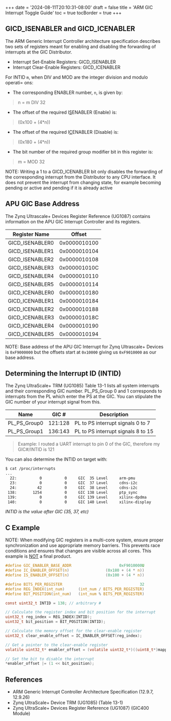 +++
date = '2024-08-11T20:10:31-08:00'
draft = false
title = 'ARM GIC Interrupt Toggle Guide'
toc = true
tocBorder = true
+++
## GICD_ISENABLER and GICD_ICENABLER
The ARM Generic Interrupt Controller architecture specification describes two
sets of registers meant for enabling and disabling the forwarding
of interrupts at the GIC Distributor.
- Interrupt Set-Enable Registers: GICD_ISENABLER<n>
- Interrupt Clear-Enable Registers: GICD_ICENABLER<n>

For INTID `m`, when DIV and MOD are the integer division and modulo operati=
ons:
- The corresponding ENABLER<n> number, `n`, is given by:
> n = m DIV 32
- The offset of the required I<u>S</u>ENABLER<n> (Enable) is:
> (0x100 + (4*n))
- The offset of the required I<u>C</u>ENABLER<n> (Disable) is:
> (0x180 + (4*n))
- The bit number of the required group modifier bit in this register is:
> m = MOD 32

NOTE: Writing a 1 to a GICD_ICENABLER<n> bit only disables the forwarding of the
corresponding interrupt from the Distributor to any CPU interface. It does not
prevent the interrupt from changing state, for example becoming pending or
active and pending if it is already active

## APU GIC Base Address
The Zynq Ultrascale+ Devices Register Reference (UG1087) contains information on
the APU GIC Interrupt Controller and its registers.

|   Register Name   |    Offset    |
| :-----------------: | :------------: |
| GICD_ISENABLER0   | 0x0000010100 |
| GICD_ISENABLER1   | 0x0000010104 |
| GICD_ISENABLER2   | 0x0000010108 |
| GICD_ISENABLER3   | 0x000001010C |
| GICD_ISENABLER4   | 0x0000010110 |
| GICD_ISENABLER5   | 0x0000010114 |
| GICD_ICENABLER0   | 0x0000010180 |
| GICD_ICENABLER1   | 0x0000010184 |
| GICD_ICENABLER2   | 0x0000010188 |
| GICD_ICENABLER3   | 0x000001018C |
| GICD_ICENABLER4   | 0x0000010190 |
| GICD_ICENABLER5   | 0x0000010194 |

NOTE: Base address of the APU GIC Interrupt for Zynq Ultrascale+ Devices is
`0xF9000000` but the offsets start at `0x10000` giving us `0xF9010000`
as our base address.

## Determining the Interrupt ID (INTID)
The Zynq UltraScale+ TRM (UG1085) Table 13-1 lists all system interrupts and
their corresponding GIC number. PL_PS_Group 0 and 1 corresponds to interrupts
from the PL which enter the PS at the GIC. You can stipulate the GIC number of
your interrupt signal from this.

|    Name       |  GIC #  |           Description              |
| ------------- | ------- | ---------------------------------- |
| PL_PS_Group0  | 121:128 | PL to PS interrupt signals 0 to 7  |
| PL_PS_Group1  | 136:143 | PL to PS interrupt signals 8 to 15 |

> Example: I routed a UART interrupt to pin 0 of the GIC, therefore my GIC#/INTID is 121

You can also determine the INTID on target with:
```bash
$ cat /proc/interrupts
...
  22:          0          0     GIC  35 Level     arm-pmu
  23:          0          0     GIC  37 Level     cdns-i2c
  24:         42          0     GIC  38 Level     cdns-i2c
 138:       1254          0     GIC 138 Level     ptp_sync
 139:          0          0     GIC 139 Level     xilinx-dpdma
 140:          0          0     GIC 140 Level     xilinx-display
```
*INTID is the value after GIC (35, 37, etc)*
## C Example
NOTE: When modifying GIC registers in a multi-core system, ensure proper
synchronization and use appropriate memory barriers. This prevents race
conditions and ensures that changes are visible across all cores.
This example is <u>NOT</u> a final product.
```c
#define GIC_ENABLER_BASE_ADDR                     0xF9010000U
#define IC_ENABLER_OFFSET(n)                (0x180 + (4 * n))
#define IS_ENABLER_OFFSET(n)                (0x100 + (4 * n))

#define BITS_PER_REGISTER                                  32
#define REG_INDEX(int_num)      (int_num / BITS_PER_REGISTER)
#define BIT_POSITION(int_num)   (int_num % BITS_PER_REGISTER)

const uint32_t INTID = 138; // arbitrary #

// Calculate the register index and bit position for the interrupt
uint32_t reg_index = REG_INDEX(INTID);
uint32_t bit_position = BIT_POSITION(INTID);

// Calculate the memory offset for the clear-enable register
uint32_t clear_enable_offset = IC_ENABLER_OFFSET(reg_index);

// Get a pointer to the clear-enable register
volatile uint32_t* enabler_offset = (volatile uint32_t*)((uint8_t*)mapped_base + clear_enable_offset);

// Set the bit to disable the interrupt
*enabler_offset |= (1 << bit_position);
```

## References
- ARM Generic Interrupt Controller Architecture Specification (12.9.7, 12.9.26)
- Zynq UltraScale+ Device TRM (UG1085) (Table 13-1)
- Zynq UltraScale+ Devices Register Reference (UG1087) (GIC400 Module)